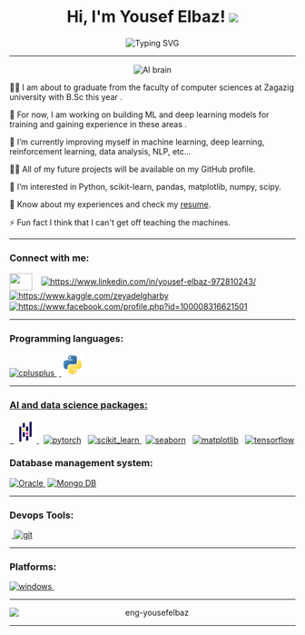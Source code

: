 <h1 align="center">
Hi, I'm Yousef Elbaz!
  <img src="https://media.giphy.com/media/hvRJCLFzcasrR4ia7z/giphy.gif" width="30"></h1>

<center>
<p align="center">
<img align="center" style="text-align:center" src="https://readme-typing-svg.demolab.com?font=Fira+Code&weight=600&duration=2000&pause=1000&color=F74726&width=500&lines=I+am+interesting+in+ML+And+DL;And+I hope to be+expert+in+DataScience;Please,+Feel+free+to+ contact+with+me.+" alt="Typing SVG" /></p>
</center>

<hr>
<center>
<p align="center">
<img align="center" style="text-align:center" width="200" height="200" src="https://trabeya.com/wp-content/uploads/2020/09/fin-brain2-1.gif" alt="AI brain" /></p>
</center>

🧑‍🎓 I am about to graduate from the faculty of computer sciences at Zagazig university with B.Sc this year .

🔭 For now, I am working on building ML and deep learning models for training and gaining experience in these areas .

🌱 I’m currently improving myself in machine learning, deep learning, reinforcement learning, data analysis, NLP, etc...

👨‍💻 All of my future projects will be available on my GitHub profile.

💬 I’m interested in Python, scikit-learn, pandas, matplotlib, numpy, scipy.

📄 Know about my experiences and check my <a href="https://drive.google.com/file/d/1VQ9TDkV7VEsR-YcKpWKTULcFAJpCGh0O/view?usp=share_link" target="blank">resume</a>.

⚡ Fun fact I think that I can't get off teaching the machines.
<hr>
<h3 align="left">Connect with me:</h3>
<p align="left">
<a href="mailto:yousefelbaz104@gmail.com" target="blank"><img align="center" src="https://upload.wikimedia.org/wikipedia/commons/7/7e/Gmail_icon_%282020%29.svg" height="30" width="40"/></a>&nbsp;&nbsp;&nbsp;
<a href="https://www.linkedin.com/in/yousef-elbaz-972810243/" target="blank"><img align="center" src="https://raw.githubusercontent.com/rahuldkjain/github-profile-readme-generator/master/src/images/icons/Social/linked-in-alt.svg" alt="https://www.linkedin.com/in/yousef-elbaz-972810243/" height="30" width="40" /></a>
<a href="https://www.kaggle.com/yousefelbaz" target="blank"><img align="center" src="https://raw.githubusercontent.com/rahuldkjain/github-profile-readme-generator/master/src/images/icons/Social/kaggle.svg" alt="https://www.kaggle.com/zeyadelgharby" height="30" width="40" /></a>
<a href="https://www.facebook.com/profile.php?id=100008316621501" target="blank"><img align="center" src="https://raw.githubusercontent.com/rahuldkjain/github-profile-readme-generator/master/src/images/icons/Social/facebook.svg" alt="https://www.facebook.com/profile.php?id=100008316621501 " height="30" width="40" /></a>
</p>
<hr>
<h3 align "left">Programming languages:</h3>
<p>
 <a href="https://www.w3schools.com/java/" target="blank" rel="noreferrer"> <img src="https://cdn.jsdelivr.net/gh/devicons/devicon/icons/java/java-original.svg" alt="cplusplus" width="40" height="40"/> </a>&nbsp;<a href="https://www.python.org" target="blank" rel="noreferrer"> <img src="https://raw.githubusercontent.com/devicons/devicon/master/icons/python/python-original.svg" alt="python" width="40" height="40"/> 
<hr>          
<p>
<h3 align "left">AI and data science packages:</h3>
&nbsp; <a href="https://pandas.pydata.org/" target="_blank" rel="noreferrer"> <img src="https://raw.githubusercontent.com/devicons/devicon/2ae2a900d2f041da66e950e4d48052658d850630/icons/pandas/pandas-original.svg" alt="pandas" width="40" height="40"/> </a> &nbsp; <a href="https://pytorch.org/" target="blank" rel="noreferrer"> <img src="https://www.vectorlogo.zone/logos/pytorch/pytorch-icon.svg" alt="pytorch" width="40" height="40"/></a> &nbsp; <a href="https://scikit-learn.org/" target="blank" rel="noreferrer"> <img src="https://upload.wikimedia.org/wikipedia/commons/0/05/Scikit_learn_logo_small.svg" alt="scikit_learn" width="40" height="40"/> </a> &nbsp; <a href="https://seaborn.pydata.org/" target="blank" rel="noreferrer"><img src="https://seaborn.pydata.org/_images/logo-mark-lightbg.svg" alt="seaborn" width="40" height="40"/></a> &nbsp; <a href="https://matplotlib.org" target="blank" rel="noreferrer"><img alt="matplotlib" src="https://upload.wikimedia.org/wikipedia/commons/8/84/Matplotlib_icon.svg" width="40" height="40"></a> &nbsp; <a href="https://www.tensorflow.org" target="blank" rel="noreferrer"><img src="https://www.vectorlogo.zone/logos/tensorflow/tensorflow-icon.svg" alt="tensorflow" width="40" height="40"/></a></p>

<h3 align="left">Database management system:</h3>
<p>
<a href="https://www.oracle.com/" target="_blank" rel="noreferrer"><img src="https://cdn.jsdelivr.net/gh/devicons/devicon/icons/oracle/oracle-original.svg" alt="Oracle" width="40" height="40"/> </a>&nbsp;<a href="https://www.mongodb.com/" target="_blank" rel="noreferrer"><img src="https://cdn.jsdelivr.net/gh/devicons/devicon/icons/mongodb/mongodb-original.svg" alt="Mongo DB" width="40" height="40"/></a>
</p>          
<hr>          
<h3 align="left">Devops Tools:</h3>
</a>&nbsp;<a href="https://git-scm.com/" target="blank" rel="noreferrer"> <img src="https://www.vectorlogo.zone/logos/git-scm/git-scm-icon.svg" alt="git" width="40" height="40"/> </a>
<hr>
<h3 align="left">Platforms:</h3>
<p align="left"><a href="https://www.microsoft.com/en-us/software-download/windows10" target="blank" rel="noreferrer"> <img src="https://upload.wikimedia.org/wikipedia/commons/5/5f/Windows_logo_-_2012.svg" alt="windows" width="40" height="40"/> </a>&nbsp;
<hr>
<img align="center" style="text-align:center; display:block" src="https://github-readme-stats.vercel.app/api/top-langs?username=eng-zeyadtarek&show_icons=true&theme=dark&locale=en&layout=compact" alt="eng-yousefelbaz"/>
<hr>
